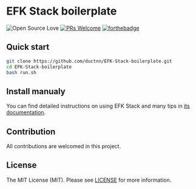 # EFK Stack boilerplate

![Open Source Love](https://badges.frapsoft.com/os/v1/open-source.svg?v=102)
[![PRs Welcome](https://img.shields.io/badge/PRs-welcome-brightgreen.svg?style=flat-square)](http://makeapullrequest.com)
[![forthebadge](https://forthebadge.com/images/badges/built-with-love.svg)](https://forthebadge.com)

## Quick start

```bash
git clone https://github.com/ductnn/EFK-Stack-boilerplate.git
cd EFK-Stack-boilerplate
bash run.sh
```

## Install manualy

You can find detailed instructions on using EFK Stack and many tips in [its documentation](https://ductn.info/EFK-stack-on-Kubernetes/).

## Contribution

All contributions are welcomed in this project.

## License
The MIT License (MIT). Please see [LICENSE](LICENSE) for more information.

